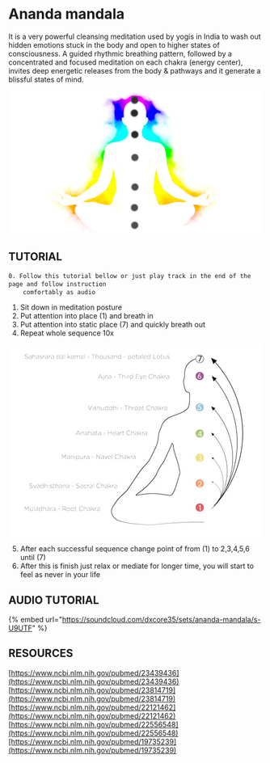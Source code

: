 # Ananda mandala

It is a very powerful cleansing meditation used by yogis in India to wash out hidden emotions stuck in the body and open to higher states of consciousness. A guided rhythmic breathing pattern, followed by a concentrated and focused meditation on each chakra \(energy center\), invites deep energetic releases from the body & pathways and it generate a blissful states of mind.

![](../.gitbook/assets/anandamandala_cover.jpg)

## TUTORIAL

    0. Follow this tutorial bellow or just play track in the end of the page and follow instruction     
        comfortably as audio

1. Sit down in meditation posture
2. Put attention into place \(1\) and breath in
3. Put attention into static place \(7\) and quickly breath out
4. Repeat whole sequence 10x

![](../.gitbook/assets/ananda_mandala_sequence.jpg)

   5. After each successful sequence change point of from \(1\) to 2,3,4,5,6 until \(7\)   
   6. After this is finish just relax or mediate for longer time, you will start to feel as never in your life

##  AUDIO TUTORIAL

{% embed url="https://soundcloud.com/dxcore35/sets/ananda-mandala/s-U9UTF" %}

## RESOURCES

[https://www.ncbi.nlm.nih.gov/pubmed/23439436](https://www.ncbi.nlm.nih.gov/pubmed/23439436)  
[https://www.ncbi.nlm.nih.gov/pubmed/23814719](https://www.ncbi.nlm.nih.gov/pubmed/23814719)  
[https://www.ncbi.nlm.nih.gov/pubmed/22121462](https://www.ncbi.nlm.nih.gov/pubmed/22121462)  
[https://www.ncbi.nlm.nih.gov/pubmed/22556548](https://www.ncbi.nlm.nih.gov/pubmed/22556548)[https://www.ncbi.nlm.nih.gov/pubmed/19735239](https://www.ncbi.nlm.nih.gov/pubmed/19735239)

